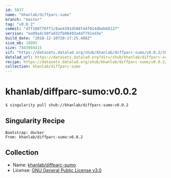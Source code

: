 ```yaml
---
id: 5837
name: "khanlab/diffparc-sumo"
branch: "master"
tag: "v0.0.2"
commit: "d7f180776ff1c8ae4391d588f44f014dbeb68127"
version: "ea99a4c50fad32fb08493a4df791ed3e"
build_date: "2018-12-10T20:17:25.408Z"
size_mb: 18092
size: 7443984415
sif: "https://datasets.datalad.org/shub/khanlab/diffparc-sumo/v0.0.2/2018-12-10-d7f18077-ea99a4c5/ea99a4c50fad32fb08493a4df791ed3e.simg"
datalad_url: https://datasets.datalad.org?dir=/shub/khanlab/diffparc-sumo/v0.0.2/2018-12-10-d7f18077-ea99a4c5/
recipe: https://datasets.datalad.org/shub/khanlab/diffparc-sumo/v0.0.2/2018-12-10-d7f18077-ea99a4c5/Singularity
collection: khanlab/diffparc-sumo
---
```


# khanlab/diffparc-sumo:v0.0.2

```bash
$ singularity pull shub://khanlab/diffparc-sumo:v0.0.2
```

## Singularity Recipe

```singularity
Bootstrap: docker
From: khanlab/diffparc-sumo:v0.0.2
```

## Collection

 - Name: [khanlab/diffparc-sumo](https://github.com/khanlab/diffparc-sumo)
 - License: [GNU General Public License v3.0](https://api.github.com/licenses/gpl-3.0)

